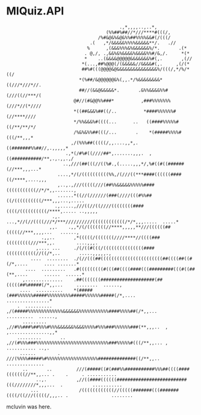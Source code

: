 # MIQuiz.API
                                                                                                     
                                                                                                                       
                                                                                                                       
                                              .,*,,,,..,..*,                                                           
                                         (%%##%##//*///****#(((/,                                                      
                                      /%#&@&%&@&%%##%%%%&&#(/(((/                                                    
                                   .(   ,*/&&&&&%%%%&&&&&**/.   .//                                                  
                                  %      ,(&&&%%%&%&&&&&&%/*.       .(*                                                
                                 . @,/, .,&&%&%&&&&%&&&&%%#/&,/.     *(*                                               
                                 *    ..(&&&&@@@@@&&&&&&&%#(,.       ,(//                                              
                                *(...,##%@@@(/(&&&&&//&&&&#(,.     ,(/(*                                             
                                ##%#(((@@@@&@&&&&&&&&&&&&&&&%/(((/,*/%/*((/                                            
                               *(%##/&@@@@@@&%(,,.*/%&&&&&&&&*((///*///*//.                                          
                               ##//(&&@&&&&&*.       .&%%&&&&%%#(///((//***/(                                          
                             @#//(#&@@%%###*          ,###%%%%%%%(///*//(*////                                         
                             *((##&&&%##((/..          *####%%%%%%#(//****////                                         
                             */%%&&&%#((((...      ..   ((####%%%%%#((/**/**/*/                                        
                             /%&%&%%##(((/...       .    *(#####%%%%#(((/**,,,*                                        
                            ,/(%%%##(((((/,,....,,*,.     ((#######%%##//,.,,,,,*                                      
                          .,*(/#%#((////##*,.......,,,.  ,((###########/**,.,.,,.,/                                    
                         ..,///(##(((//((%#.,(.....,,,*/,%#((#((######(//***,,,...*                                    
                       ....,*/(/((((((((((%%,/(///((***####((((((####((/****,....,,,                                   
                       ,..,.,///(((((///(##%%&&&&&%%%%%####(((((((((((//*/*,,.......,                                  
                       ......*((//(//////(###(////(((#%%##((/((((((((((/***,,,...,.....                                
                      .,.....,///((//((////((((((((####((((/((((((((((/****,..... ..,,,,,                              
                     .,.  ...,*//(//((((///*/***//////////((((((((((((/*/*,,,.....  .....*                             
                    ,,.    .,,*/(/(((((((//****,,,,,**///((((((##(((((//***,,,,...   ......,                           
                 .,,..       ,*(((((/(((((((////****//((((###(((((((((///***,,.        ....,,,.                        
               ,.... ...     ./(/((#(((/(((((((((((((((####(((((((((((//((/*,..       .....,,,,,.,                     
             ....  ........  ./(//(((##(((((((((((((((((((((((##((((##((#(/*,....      .... .......*                   
           ....  .........   .#(((((((((#(((##((((####(((#########(((#((##(**,....      ......  ......*                
          ,..............    .##(((((((####################(##(((((##%#####(/*,,...     ........  ......,              
         ....  ..........    *(#####(###%%%%%%#####%%%%%%%%%#####%%%%%%#####(/*,....      ................*            
        .  ..........        ,/(#####%%%%%%%%%%%%%&&&&&&%%%%%%%%%%%####%%%%##(/*,,...     ..........  ......,          
          .........          ,//#%%###%##%%%#%%%&&&&&&%&&&%%%%#%%%###%%%%%%###(**,,,..  ,   ,...............,,*        
        .........       ..   ,//(#%%%###%%%%%%%%%%%%%%%%%%%%%%%%%%%###%%%%%#(((/**,,... ,       ........... ..,.       
         ......        .      ///(%%%%#####%#%%%%%%%%%%%%%%%%%%%##############((/**,,..           ..............       
          ..       ..         ///(#####((#(###%%###########%%%##((((####(((((((//**,,... .    .     . ...........      
               ..,.           ,//((####((((((##########################(((////////*,,,...  .           ...........     
             ...               /((((((((((((//(((((#######(((#######((((/((///(((((/,,,.. .                ........    

mcluvin was here.
